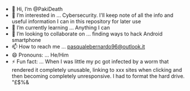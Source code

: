 - 👋 Hi, I’m @PakiDeath
- 👀 I’m interested in ... Cybersecurity. I'll keep note of all the info and useful information I can in this repository for later use
- 🌱 I’m currently learning ... Anything I can
- 💞️ I’m looking to collaborate on ... finding ways to hack Android smartphone
- 📫 How to reach me ... pasqualebernardo96@outlook.it
- 😄 Pronouns: ... He/Him
- ⚡ Fun fact: ... When I was little my pc got infected by a worm that rendered it completely unusable, linking to xxx sites when clicking and then becoming completely unresponsive. I had to format the hard drive. "£$%&
<!---
PakiDeath/PakiDeath is a ✨ special ✨ repository because its `README.md` (this file) appears on your GitHub profile.
You can click the Preview link to take a look at your changes.
--->
